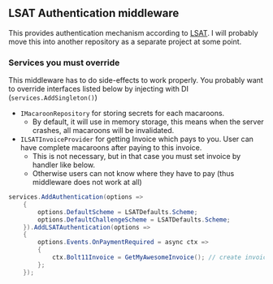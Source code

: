 ## LSAT Authentication middleware

This provides authentication mechanism according to [LSAT](https://github.com/lightninglabs/LSAT).
I will probably move this into another repository as a separate project at some point.

### Services you must override

This middleware has to do side-effects to work properly.
You probably want to override interfaces listed below by injecting with DI (`services.AddSingleton()`)

* `IMacaroonRepository` for storing secrets for each macaroons.
  * By default, it will use in memory storage, this means when the server crashes, all macaroons will be invalidated.
* `ILSATInvoiceProvider` for getting Invoice which pays to you. User can have complete macaroons after paying to this invoice.
  * This is not necessary, but in that case you must set invoice by handler like below.
  * Otherwise users can not know where they have to pay (thus middleware does not work at all)
```csharp
services.AddAuthentication(options =>
    {
        options.DefaultScheme = LSATDefaults.Scheme;
        options.DefaultChallengeScheme = LSATDefaults.Scheme;
    }).AddLSATAuthentication(options =>
    {
        options.Events.OnPaymentRequired = async ctx =>
        {
            ctx.Bolt11Invoice = GetMyAwesomeInvoice(); // create invoice however you like.
        };
    });
```
